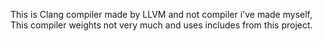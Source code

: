 This is Clang compiler made by LLVM and not compiler i've made myself,
This compiler weights not very much and uses includes from this project.